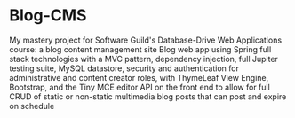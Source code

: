 # Blog-CMS
My mastery project for Software Guild's Database-Drive Web Applications course: a blog content management site
Blog web app using Spring full stack technologies with a MVC pattern, dependency injection, full Jupiter testing suite, MySQL datastore, security and authentication for administrative and content creator roles, with ThymeLeaf View Engine, Bootstrap, and the Tiny MCE editor API on the front end to allow for full CRUD of static or non-static multimedia blog posts that can post and expire on schedule
